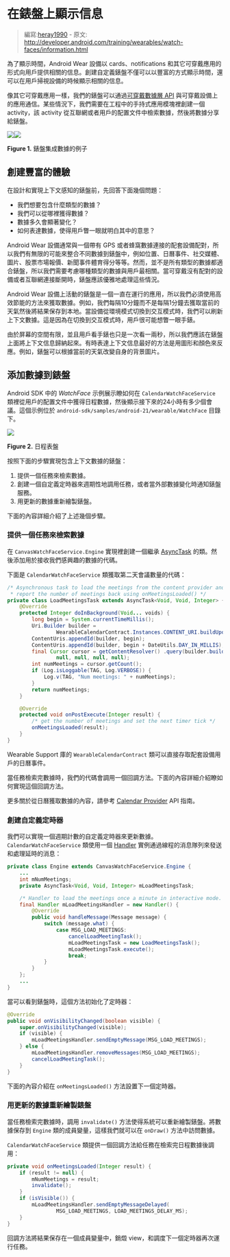 # 在錶盤上顯示信息

> 編寫:[heray1990](https://github.com/heray1990) - 原文: <http://developer.android.com/training/wearables/watch-faces/information.html>

為了顯示時間，Android Wear 設備以 cards、notifications 和其它可穿戴應用的形式向用戶提供相關的信息。創建自定義錶盤不僅可以以豐富的方式顯示時間，還可以在用戶掃視設備的時候顯示相關的信息。

像其它可穿戴應用一樣，我們的錶盤可以通過[可穿戴數據層 API](http://hukai.me/android-training-course-in-chinese/wearables/data-layer/index.html) 與可穿戴設備上的應用通信。某些情況下，我們需要在工程中的手持式應用模塊裡創建一個 activity，該 activity 從互聯網或者用戶的配置文件中檢索數據，然後將數據分享給錶盤。

![](Render_Saturn.png)![](Render_Episode.png)

**Figure 1.** 錶盤集成數據的例子

## 創建豐富的體驗

在設計和實現上下文感知的錶盤前，先回答下面幾個問題：

* 我們想要包含什麼類型的數據？
* 我們可以從哪裡獲得數據？
* 數據多久會顯著變化？
* 如何表達數據，使得用戶瞥一眼就明白其中的意思？

Android Wear 設備通常與一個帶有 GPS 或者蜂窩數據連接的配套設備配對，所以我們有無限的可能來整合不同數據到錶盤中，例如位置、日曆事件、社交媒體、圖片、股票市場報價、新聞事件體育得分等等。然而，並不是所有類型的數據都適合錶盤，所以我們需要考慮哪種類型的數據與用戶最相關。當可穿戴沒有配對的設備或者互聯網連接斷開時，錶盤應該優雅地處理這些情況。

Android Wear 設備上活動的錶盤是一個一直在運行的應用，所以我們必須使用高效節能的方法來獲取數據。例如，我們每隔10分鐘而不是每隔1分鐘去獲取當前的天氣然後將結果保存到本地。當設備從環境模式切換到交互模式時，我們可以刷新上下文數據。這是因為在切換到交互模式時，用戶很可能想瞥一眼手錶。

由於屏幕的空間有限，並且用戶看手錶也只是一次看一兩秒，所以我們應該在錶盤上面將上下文信息歸納起來。有時表達上下文信息最好的方法是用圖形和顏色來反應。例如，錶盤可以根據當前的天氣改變自身的背景圖片。

## 添加數據到錶盤

Android SDK 中的 *WatchFace* 示例展示瞭如何在 `CalendarWatchFaceService` 類裡從用戶的配置文件中獲得日程數據，然後顯示接下來的24小時有多少個會議。這個示例位於 `android-sdk/samples/android-21/wearable/WatchFace` 目錄下。

![](preview_calendar.png) 

**Figure 2.** 日程表盤

按照下面的步驟實現包含上下文數據的錶盤：

1. 提供一個任務來檢索數據。
2. 創建一個自定義定時器來週期性地調用任務，或者當外部數據變化時通知錶盤服務。
3. 用更新的數據重新繪製錶盤。

下面的內容詳細介紹了上述幾個步驟。

### 提供一個任務來檢索數據

在 `CanvasWatchFaceService.Engine` 實現裡創建一個繼承 [AsyncTask]() 的類。然後添加用於接收我們感興趣的數據的代碼。

下面是 `CalendarWatchFaceService` 類獲取第二天會議數量的代碼：

```java
/* Asynchronous task to load the meetings from the content provider and
 * report the number of meetings back using onMeetingsLoaded() */
private class LoadMeetingsTask extends AsyncTask<Void, Void, Integer> {
    @Override
    protected Integer doInBackground(Void... voids) {
        long begin = System.currentTimeMillis();
        Uri.Builder builder =
                WearableCalendarContract.Instances.CONTENT_URI.buildUpon();
        ContentUris.appendId(builder, begin);
        ContentUris.appendId(builder, begin + DateUtils.DAY_IN_MILLIS);
        final Cursor cursor = getContentResolver() .query(builder.build(),
                null, null, null, null);
        int numMeetings = cursor.getCount();
        if (Log.isLoggable(TAG, Log.VERBOSE)) {
            Log.v(TAG, "Num meetings: " + numMeetings);
        }
        return numMeetings;
    }

    @Override
    protected void onPostExecute(Integer result) {
        /* get the number of meetings and set the next timer tick */
        onMeetingsLoaded(result);
    }
}
```

Wearable Support 庫的 `WearableCalendarContract` 類可以直接存取配套設備用戶的日曆事件。

當任務檢索完數據時，我們的代碼會調用一個回調方法。下面的內容詳細介紹瞭如何實現這個回調方法。

更多關於從日曆獲取數據的內容，請參考 [Calendar Provider](http://developer.android.com/guide/topics/providers/calendar-provider.html) API 指南。

### 創建自定義定時器

我們可以實現一個週期計數的自定義定時器來更新數據。`CalendarWatchFaceService` 類使用一個 [Handler](http://developer.android.com/reference/android/os/Handler.html) 實例通過線程的消息隊列來發送和處理延時的消息：

```java
private class Engine extends CanvasWatchFaceService.Engine {
    ...
    int mNumMeetings;
    private AsyncTask<Void, Void, Integer> mLoadMeetingsTask;

    /* Handler to load the meetings once a minute in interactive mode. */
    final Handler mLoadMeetingsHandler = new Handler() {
        @Override
        public void handleMessage(Message message) {
            switch (message.what) {
                case MSG_LOAD_MEETINGS:
                    cancelLoadMeetingTask();
                    mLoadMeetingsTask = new LoadMeetingsTask();
                    mLoadMeetingsTask.execute();
                    break;
            }
        }
    };
    ...
}
```

當可以看到錶盤時，這個方法初始化了定時器：

```java
@Override
public void onVisibilityChanged(boolean visible) {
    super.onVisibilityChanged(visible);
    if (visible) {
        mLoadMeetingsHandler.sendEmptyMessage(MSG_LOAD_MEETINGS);
    } else {
        mLoadMeetingsHandler.removeMessages(MSG_LOAD_MEETINGS);
        cancelLoadMeetingTask();
    }
}
```

下面的內容介紹在 `onMeetingsLoaded()` 方法設置下一個定時器。

### 用更新的數據重新繪製錶盤

當任務檢索完數據時，調用 `invalidate()` 方法使得系統可以重新繪製錶盤。將數據保存到 `Engine` 類的成員變量，這樣我們就可以在 `onDraw()` 方法中訪問數據。

`CalendarWatchFaceService` 類提供一個回調方法給任務在檢索完日程數據後調用：

```java
private void onMeetingsLoaded(Integer result) {
    if (result != null) {
        mNumMeetings = result;
        invalidate();
    }
    if (isVisible()) {
        mLoadMeetingsHandler.sendEmptyMessageDelayed(
                MSG_LOAD_MEETINGS, LOAD_MEETINGS_DELAY_MS);
    }
}
```

回調方法將結果保存在一個成員變量中，銷燬 view，和調度下一個定時器再次運行任務。